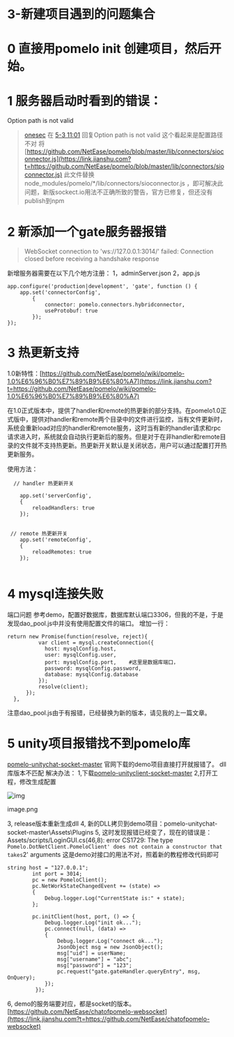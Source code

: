 #                        3-新建项目遇到的问题集合

# 0 直接用pomelo init 创建项目，然后开始。

# 1 服务器启动时看到的错误：

Option path is not valid

> [onesec](https://link.jianshu.com?t=http://nodejs.netease.com/user/onesec) 在 [5-3 11:01](https://link.jianshu.com?t=http://nodejs.netease.com/topic/5880dee5489e266d5b187381#59094805489e266d5b459fb3) 回复Option path is not valid
> 这个看起来是配置路径不对
> 将 [https://github.com/NetEase/pomelo/blob/master/lib/connectors/sioconnector.js](https://link.jianshu.com?t=https://github.com/NetEase/pomelo/blob/master/lib/connectors/sioconnector.js)
> 此文件替换node_modules/pomelo/*/lib/connectors/sioconnector.js ，即可解决此问题，新版sockect.io用法不正确所致的警告，官方已修复，但还没有publish到npm

# 2 新添加一个gate服务器报错

> WebSocket connection to 'ws://127.0.0.1:3014/' failed: Connection closed before receiving a handshake response

新增服务器需要在以下几个地方注册：
1，adminServer.json
2，app.js

```
app.configure('production|development', 'gate', function () {
    app.set('connectorConfig',
        {
            connector: pomelo.connectors.hybridconnector,
            useProtobuf: true
        });
});

```

# 3 热更新支持

1.0新特性：[https://github.com/NetEase/pomelo/wiki/pomelo-1.0%E6%96%B0%E7%89%B9%E6%80%A7](https://link.jianshu.com?t=https://github.com/NetEase/pomelo/wiki/pomelo-1.0%E6%96%B0%E7%89%B9%E6%80%A7)

在1.0正式版本中，提供了handler和remote的热更新的部分支持。在pomelo1.0正式版中，提供对handler和remote两个目录中的文件进行监控，当有文件更新时，系统会重新load对应的handler和remote服务，这时当有新的handler请求和rpc请求进入时，系统就会自动执行更新后的服务。但是对于在非handler和remote目录的文件就不支持热更新。热更新开关默认是关闭状态，用户可以通过配置打开热更新服务。

使用方法：

```
  // handler 热更新开关 

    app.set('serverConfig',
    {
        reloadHandlers: true
    });


 // remote 热更新开关 
    app.set('remoteConfig',
    {
        reloadRemotes: true
    });


```

# 4 mysql连接失败

端口问题
参考demo，配置好数据库，数据库默认端口3306，但我的不是，于是发现dao_pool.js中并没有使用配置文件的端口。
增加一行：

```
return new Promise(function(resolve, reject){
          var client = mysql.createConnection({
            host: mysqlConfig.host,
            user: mysqlConfig.user,
            port: mysqlConfig.port,    #这里是数据库端口，
            password: mysqlConfig.password,
            database: mysqlConfig.database
          });
          resolve(client);
      });
  },

```

注意dao_pool.js由于有报错，已经替换为新的版本，请见我的上一篇文章。

# 5 unity项目报错找不到pomelo库

[pomelo-unitychat-socket-master](https://link.jianshu.com?t=https://github.com/NetEase/pomelo-unitychat-socket) 官网下载的demo项目直接打开就报错了。
dll库版本不匹配
解决办法：
1,下载[pomelo-unityclient-socket-master](https://link.jianshu.com?t=https://github.com/NetEase/pomelo-unityclient-socket)
2,打开工程，修改生成配置

![img](http://upload-images.jianshu.io/upload_images/3958697-6aa25d9dc43f5de0.png?imageMogr2/auto-orient/strip%7CimageView2/2/w/836/format/webp)

image.png

3, release版本重新生成dll
4, 新的DLL拷贝到demo项目：pomelo-unitychat-socket-master\Assets\Plugins
5, 这时发现报错已经变了，现在的错误是：
Assets/scripts/LoginGUI.cs(46,8): error CS1729: The type `Pomelo.DotNetClient.PomeloClient' does not contain a constructor that takes`2' arguments
这是demo对接口的用法不对，照着新的教程修改代码即可

```
string host = "127.0.0.1";
        int port = 3014;
        pc = new PomeloClient();
        pc.NetWorkStateChangedEvent += (state) =>
        {
            Debug.logger.Log("CurrentState is:" + state);
        };

        pc.initClient(host, port, () => {
            Debug.logger.Log("init ok...");
            pc.connect(null, (data) =>
            {
                Debug.logger.Log("connect ok...");
                JsonObject msg = new JsonObject();
                msg["uid"] = userName;
                msg["username"] = "abc";
                msg["password"] = "123";
                pc.request("gate.gateHandler.queryEntry", msg, OnQuery);
            });
         });

```

6, demo的服务端要对应，都是socket的版本。
[https://github.com/NetEase/chatofpomelo-websocket](https://link.jianshu.com?t=https://github.com/NetEase/chatofpomelo-websocket)

